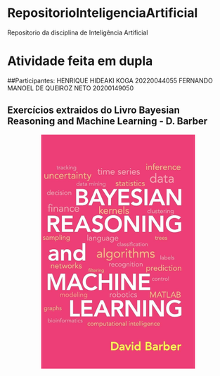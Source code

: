 # RepositorioInteligenciaArtificial
Repositorio da disciplina de Inteligência Artificial
# Atividade feita em dupla 
##Participantes: 
HENRIQUE HIDEAKI KOGA 20220044055 
FERNANDO MANOEL DE QUEIROZ NETO 20200149050
## Exercícios extraidos do Livro Bayesian Reasoning and Machine Learning - D. Barber
<p align="center">
  <img src="bayesian.jpg" width="350" alt="accessibility text">
</p>
